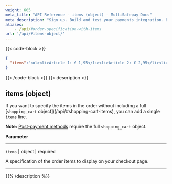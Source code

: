```yaml
---
weight: 605
meta_title: "API Reference - items (object) - MultiSafepay Docs"
meta_description: "Sign up. Build and test your payments integration. Explore our products and services. Use our API Reference, SDKs, and wrappers. Get support."
aliases:
    - /api/#order-specification-with-items
url: '/api/#items-object/'
---
```


{{< code-block >}}
```json 
{
  "items":"<ol><li>Article 1: € 1,95</li><li>Article 2: € 2,95</li><li>Article 3: € 3,95</li></ol>"
}
 ```
{{< /code-block >}}
{{< description >}}

## items (object)

If you want to specify the items in the order without including a full [`shopping_cart` object]((/api/#shopping-cart-items), you can add a single `items` line. 

**Note:** [Post-payment methods](/payments/methods/billing-suite/) require the full `shopping_cart` object.

**Parameter**

----------------
`items` | object | required

A specification of the order items to display on your checkout page. 

----------------

{{% /description %}}